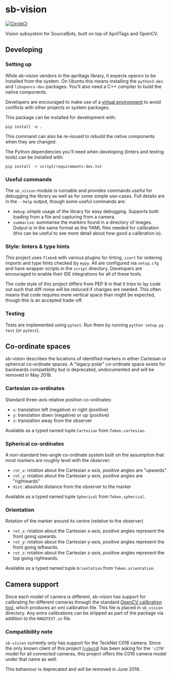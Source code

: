 # sb-vision

[![CircleCI](https://circleci.com/gh/sourcebots/sb-vision.svg?style=shield)](https://circleci.com/gh/sourcebots/sb-vision)

Vision subsystem for SourceBots, built on top of AprilTags and OpenCV.


## Developing

### Setting up

While sb-vision vendors in the apriltags library, it expects opencv to be
installed from the system. On Ubuntu this means installing the `python3-dev` and
`libopencv-dev` packages. You'll also need a C++ compiler to build the native
components.

Developers are encouraged to make use of a [virtual environment](https://docs.python.org/3/tutorial/venv.html)
to avoid conflicts with other projects or system packages.

This package can be installed for development with:
```
pip install -e .
```
This command can also be re-issued to rebuild the native components when they
are changed.

The Python dependencies you'll need when developing (linters and testing tools)
can be installed with:
```
pip install -r script/requirements-dev.txt
```

### Useful commands

The `sb_vision` module is runnable and provides commands useful for debugging
the library as well as for some simple use-cases. Full details are in the
`--help` output, though some useful commands are:

- `debug`: simple usage of the library for easy debugging. Supports both loading
  from a file and capturing from a camera.
- `summarise`: summarise the markers found in a directory of images. Output is
  in the same format as the YAML files needed for calibration (this can be
  useful to see more detail about how good a calibration is).

### Style: linters & type hints

This project uses `flake8` with various plugins for linting, `isort` for
ordering imports and type hints checked by `mypy`. All are configured via
`setup.cfg` and have wrapper scripts in the `script` directory. Developers are
encouraged to enable their IDE integrations for all of these tools.

The code style of this project differs from PEP 8 in that it tries to lay code
out such that diff-noise will be reduced if changes are needed. This often means
that code requires more vertical space than might be expected, though this is an
accepted trade-off.

### Testing

Tests are implemented using `pytest`.
Run them by running `python setup.py test` (or `pytest`).


## Co-ordinate spaces

sb-vision describes the locations of identified markers in either Cartesian or
spherical co-ordinate spaces. A "legacy polar" co-ordinate space exists for
backwards compatibility but is deprecated, undocumented and will be removed in
May 2018.

### Cartesian co-ordinates

Standard three-axis relative position co-ordinates:
 - `x`: translation left (negative) or right (positive)
 - `y`: translation down (negative) or up (positive)
 - `z`: translation away from the observer

Available as a typed named tuple `Cartesian` from `Token.cartesian`.

### Spherical co-ordinates

A non-standard two-angle co-ordinate system built on the assumption that most
markers are roughly level with the observer:
 - `rot_x`: rotation about the Cartesian x-axis, positive angles are "upwards"
 - `rot_y`: rotation about the Cartesian y-axis, positive angles are "rightwards"
 - `dist`: absolute distance from the observer to the marker

Available as a typed named tuple `Spherical` from `Token.spherical`.

### Orientation

Rotation of the marker around its centre (relative to the observer)
 - `rot_x`: rotation about the Cartesian x-axis, positive angles represent the front going upwards.
 - `rot_y`: rotation about the Cartesian y-axis, positive angles represent the front going leftwards.
 - `rot_z`: rotation about the Cartesian z-axis, positive angles represent the top going rightwards.

Available as a typed named tuple `Orientation` from `Token.orientation`.

## Camera support

Since each model of camera is different, sb-vision has support for calibrating for
different cameras through the standard [OpenCV calibration tool](calibration-tool),
which produces an xml calibration file. This file is placed in `sb_vision` directory.
Any extra calibrations can be shipped as part of the package via addition to the
`MANIFEST.in` file.

### Compatibility note

`sb-vision` currently only has support for the TeckNet C016 camera. Since the
only known client of this project ([`robotd`](https://github.com/sourcebots/robotd))
has been asking for the `'c270'` model for all connected cameras, this project
offers the C016 camera model under that name as well.

This behaviour is deprecated and will be removed in June 2018.
